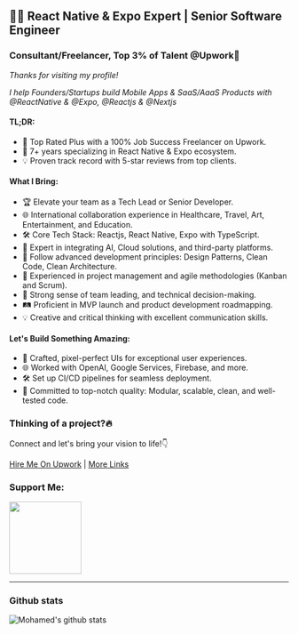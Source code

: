 ## 👨‍💻 React Native & Expo Expert | Senior Software Engineer

### Consultant/Freelancer, Top 3% of Talent @Upwork🌟

_Thanks for visiting my profile!_

_I help Founders/Startups build Mobile Apps & SaaS/AaaS Products with @ReactNative & @Expo,  @Reactjs & @Nextjs_

#### TL;DR:

- 🌟 Top Rated Plus with a 100% Job Success Freelancer on Upwork.
- 🚀 7+ years specializing in React Native & Expo ecosystem.
- 💡 Proven track record with 5-star reviews from top clients.

#### What I Bring:

- 🏆 Elevate your team as a Tech Lead or Senior Developer.
- 🌐 International collaboration experience in Healthcare, Travel, Art, Entertainment, and Education.
- 🛠 Core Tech Stack: Reactjs, React Native, Expo with TypeScript.
- 🚀 Expert in integrating AI, Cloud solutions, and third-party platforms.
- 🧪 Follow advanced development principles: Design Patterns, Clean Code, Clean Architecture.
- 🔄 Experienced in project management and agile methodologies (Kanban and Scrum).
- 🤝 Strong sense of team leading, and technical decision-making.
- 🛤️ Proficient in MVP launch and product development roadmapping.
- 💡 Creative and critical thinking with excellent communication skills.

#### Let's Build Something Amazing:

- 🚀 Crafted, pixel-perfect UIs for exceptional user experiences.
- 🌐 Worked with OpenAI, Google Services, Firebase, and more.
- 🛠 Set up CI/CD pipelines for seamless deployment.
- 🧪 Committed to top-notch quality: Modular, scalable, clean, and well-tested code.

<!--
#### Featured Projects:

<table>
  <tr>
    <td>
      <a href="https://github.com/medaimane/healthcare-app">
        <img src="https://via.placeholder.com/150" alt="Healthcare App Cover" width="150" height="150">
        <br>
        <strong>Healthcare App</strong>
      </a>
      <p>Developed a comprehensive mobile app for patient management and telemedicine.</p>
    </td>
    <td>
      <a href="https://github.com/medaimane/travel-companion">
        <img src="https://via.placeholder.com/150" alt="Travel Companion Cover" width="150" height="150">
        <br>
        <strong>Travel Companion</strong>
      </a>
      <p>Created an app that assists travelers with itinerary planning and real-time updates.</p>
    </td>
    <td>
      <a href="https://github.com/medaimane/art-gallery-app">
        <img src="https://via.placeholder.com/150" alt="Art Gallery App Cover" width="150" height="150">
        <br>
        <strong>Art Gallery App</strong>
      </a>
      <p>Designed a virtual gallery showcasing artworks with augmented reality integration.</p>
    </td>
  </tr>
</table>
-->

### Thinking of a project?🔥

Connect and let's bring your vision to life!👇

<a href="https://www.upwork.com/freelancers/medaimane" target="_blank">Hire Me On Upwork</a> | <a href="https://lnk.bio/medaimane" target="_blank">More Links</a>

### Support Me:

<a href="https://www.buymeacoffee.com/medaimane" target="_blank">
  <img src="https://cdn.buymeacoffee.com/buttons/v2/default-yellow.png" width="130" />
</a>

---

### Github stats

![Mohamed's github stats](https://github-readme-stats.vercel.app/api?username=medaimane&count_private=true&show_icons=true&theme=radical)
